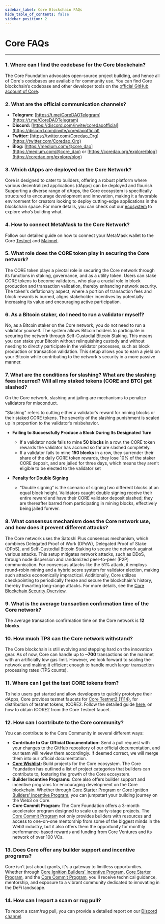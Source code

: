 ```yaml
---
sidebar_label: Core Blockchain FAQs
hide_table_of_contents: false
sidebar_position: 2
---
```


# Core FAQs
---

### 1. Where can I find the codebase for the Core blockchain?
   
The Core Foundation advocates open-source project building, and hence all of Core's codebases are available for community use. You can find Core blockchain’s codebase and other developer tools on the [official GitHub account of Core](https://github.com/coredao-org).

### 2. What are the official communication channels?
   
* **Telegram:** [https://t.me/CoreDAOTelegram](https://t.me/CoreDAOTelegram)
* **Discord:** [https://discord.com/invite/coredaoofficial](https://discord.com/invite/coredaoofficial)
* **Twitter:** [https://twitter.com/Coredao_Org](https://twitter.com/Coredao_Org)
* **Blog:** [https://medium.com/@core_dao](https://medium.com/@core_dao) or [https://coredao.org/explore/blog](https://coredao.org/explore/blog)

### 3. Which dApps are deployed on the Core Network?
   
Core is designed to cater to builders, offering a robust platform where various decentralized applications (dApps) can be deployed and flourish. Supporting a diverse range of dApps, the Core ecosystem is specifically structured to encourage development and innovation, making it a favorable environment for creators looking to deploy cutting-edge applications in the blockchain space. For more details, you can check out our [ecosystem](https://coredao.org/explore/ecosystem) to explore who’s building what.

### 4. How to connect MetaMask to the Core Network?    

Follow our detailed guide on how to connect your MetaMask wallet to the Core [Testnet](../Dev-Guide/core-wallet-config.md) and [Mainnet](../Dev-Guide/core-mainnet-wallet-config.md).

### 5. What role does the CORE token play in securing the Core network?

The CORE token plays a pivotal role in securing the Core network through its functions in staking, governance, and as a utility token. Users can stake CORE tokens to become validators, who play a crucial role in block production and transaction validation, thereby enhancing network security. The token's deflationary aspect, where a portion of transaction fees and block rewards is burned, aligns stakeholder incentives by potentially increasing its value and encouraging active participation.

### 6. As a Bitcoin staker, do I need to run a validator myself?

No, as a Bitcoin staker on the Core network, you do not need to run a validator yourself. The system allows Bitcoin holders to participate in securing the network through Self-Custodial Bitcoin Staking. This means you can stake your Bitcoin without relinquishing custody and without needing to directly participate in the validator processes, such as block production or transaction validation. This setup allows you to earn a yield on your Bitcoin while contributing to the network's security in a more passive manner.


### 7. What are the conditions for slashing? What are the slashing fees incurred? Will all my staked tokens (CORE and BTC) get slashed?
   
On the Core network, slashing and jailing are mechanisms to penalize validators for misconduct.

"Slashing" refers to cutting either a validator’s reward for mining blocks or their staked CORE tokens. The severity of the slashing punishment is scaled up in proportion to the validator’s misbehavior.


* **Failing to Successfully Produce a Block During Its Designated Turn**
    * If a validator node fails to mine **50 blocks** in a row, the CORE token rewards the validator has accrued so far are slashed completely.
    * If a validator fails to mine **150 blocks** in a row, they surrender their share of the daily CORE token rewards, they lose 10% of the staker CORE deposit, and are jailed for three days, which means they aren’t eligible to be elected to the validator set
   
* **Penalty for Double Signing**
    * “Double signing” is the scenario of signing two different blocks at an equal block height. Validators caught double signing receive their entire reward and have their CORE validator deposit slashed; they are thereafter barred from participating in mining blocks, effectively being jailed forever.
   
### 8. What consensus mechanism does the Core network use, and how does it prevent different attacks?

The Core network uses the Satoshi Plus consensus mechanism, which combines Delegated Proof of Work (DPoW), Delegated Proof of Stake (DPoS), and Self-Custodial Bitcoin Staking to secure the network against various attacks. This setup mitigates network attacks, such as DDoS, through node dispersion and randomized peer-to-peer (P2P) communication. For consensus attacks like the 51% attack, it employs round-robin mining and a hybrid score system for validator election, making such attacks economically impractical. Additionally, Core utilizes checkpointing to periodically freeze and secure the blockchain's history, thereby thwarting long-range attacks. For more details, see the [Core Blockchain Security Overview](https://whitepaper.coredao.org/core-white-paper-v1.0.7/satoshi-plus-consensus/security).

### 9. What is the average transaction confirmation time of the Core network?

The average transaction confirmation time on the Core network is **12 blocks**.

### 10. How much TPS can the Core network withstand?

The Core blockchain is still evolving and stepping hard on the innovation gear. As of now, Core can handle up to **~700** transactions on the mainnet with an artificially low gas limit. However, we look forward to scaling the network and making it efficient enough to handle much larger transaction processing rates (TPS counts).

### 11. Where can I get the test CORE tokens from?
   
To help users get started and allow developers to quickly prototype their dApps, Core provides testnet faucets for [Core Testnet2 (1114)](https://scan.test2.btcs.network/faucet), for distribution of testnet tokens, tCORE2. Follow the detailed guide [here](../Dev-Guide/core-faucet.md), on how to obtain tCORE2 from the Core Testnet faucet.

### 12. How can I contribute to the Core community?

You can contribute to the Core Community in several different ways:
* **Contribute to Our Official Documentation:** Send a pull request with your changes to the GitHub repository of our official documentation, and our team will review them accordingly. If deemed correct, we will merge them into our official documentation.
* **[Core Wishlist](https://github.com/coredao-org/core-community-contributions):** Build projects for the Core ecosystem. The Core Foundation has outlined a list of project categories that builders can contribute to, fostering the growth of the Core ecosystem.
* **Builder Incentive Programs:** Core also offers builder support and incentive programs for encouraging development on the Core blockchain. Whether through [Core Starter Program](https://coredaofoundation.org/fund-your-project) or [Core Ignition Builders’ Incentive Program](https://coredao.org/initiatives/incentiveprogram), you can jumpstart your building journey on the Web3 on Core.
* **Core Commit Program:** The Core Foundation offers a 3-month accelerator program designed to scale up early-stage projects. The [Core Commit Program](https://coredao.org/initiatives/commit-program) not only provides builders with resources and access to one-on-one mentorship from some of the biggest minds in the Web3 industry, but it also offers them the opportunity for monthly performance-based rewards and funding from Core Ventures and its network of over 100 VCs.

### 13. Does Core offer any builder support and incentive programs?

Core isn't just about grants, it's a gateway to limitless opportunities. Whether through [Core Ignition Builders’ Incentive Program](https://coredao.org/initiatives/incentiveprogram), [Core Starter Program](https://coredaofoundation.org/fund-your-project), and the [Core Commit Program](https://coredao.org/initiatives/commit-program), you'll receive technical guidance, mentorship, and exposure to a vibrant community dedicated to innovating in the DeFi landscape.

### 14. How can I report a scam or rug pull?
   
To report a scam/rug pull, you can provide a detailed report on our [Discord channel](https://discord.com/invite/coredaoofficial).